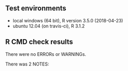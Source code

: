 ## Test environments
* local windows (64 bit), R version 3.5.0 (2018-04-23)
* ubuntu 12.04 (on travis-ci), R 3.1.2

## R CMD check results
There were no ERRORs or WARNINGs. 

There was 2 NOTES:


